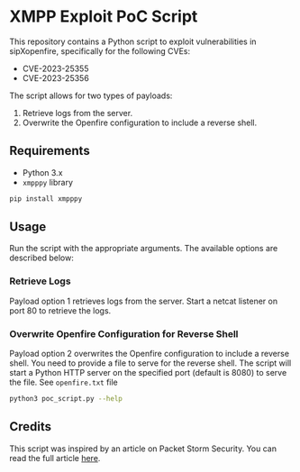 # XMPP Exploit PoC Script

This repository contains a Python script to exploit vulnerabilities in sipXopenfire, specifically for the following CVEs:
- CVE-2023-25355
- CVE-2023-25356

The script allows for two types of payloads:
1. Retrieve logs from the server.
2. Overwrite the Openfire configuration to include a reverse shell.

## Requirements

- Python 3.x
- `xmpppy` library

```bash
pip install xmpppy
```
## Usage

Run the script with the appropriate arguments. The available options are described below:

### Retrieve Logs

Payload option 1 retrieves logs from the server. Start a netcat listener on port 80 to retrieve the logs.

### Overwrite Openfire Configuration for Reverse Shell

Payload option 2 overwrites the Openfire configuration to include a reverse shell. You need to provide a file to serve for the reverse shell. The script will start a Python HTTP server on the specified port (default is 8080) to serve the file. See `openfire.txt` file

```bash
python3 poc_script.py --help
```
## Credits

This script was inspired by an article on Packet Storm Security. You can read the full article [here](https://packetstormsecurity.com/files/171281/CoreDial-sipXcom-sipXopenfire-21.04-Remote-Command-Execution-Weak-Permissions.html).
